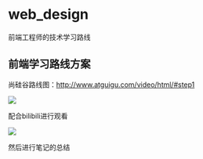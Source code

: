 # web_design
前端工程师的技术学习路线

## 前端学习路线方案

尚硅谷路线图：http://www.atguigu.com/video/html/#step1

![](https://cdn.jsdelivr.net/gh/Killer-89757/PicBed/images/2024%2F04%2Fimage-20240426232240752-c3abcb.png)

配合bilibili进行观看

![](https://cdn.jsdelivr.net/gh/Killer-89757/PicBed/images/2024%2F04%2Fimage-20240426232408392-031c3a.png)

然后进行笔记的总结